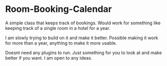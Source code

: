 # Room-Booking-Calendar

A simple class that keeps track of bookings. Would work for something like keeping track of a single room in a hotel for a year.

I am slowly trying to build on it and make it better. Possible making it work for more than a year, anything to make it more usable.

Doesnt need any plugins to run. Just something for you to look at and make better if you want. I am open to any ideas.
